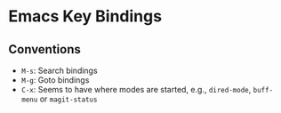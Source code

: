 # Emacs Key Bindings

## Conventions

- `M-s`: Search bindings
- `M-g`: Goto bindings
- `C-x`: Seems to have where modes are started, e.g., `dired-mode`, `buff-menu` or `magit-status`
